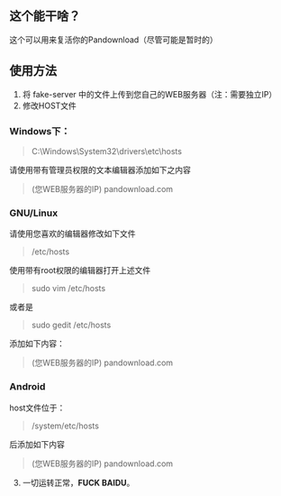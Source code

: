 ## 这个能干啥？

这个可以用来复活你的Pandownload（尽管可能是暂时的）

## 使用方法

1. 将 fake-server 中的文件上传到您自己的WEB服务器（注：需要独立IP）
2. 修改HOST文件
### Windows下：
> C:\Windows\System32\drivers\etc\hosts

请使用带有管理员权限的文本编辑器添加如下之内容

> (您WEB服务器的IP) pandownload.com

### GNU/Linux

请使用您喜欢的编辑器修改如下文件

> /etc/hosts

使用带有root权限的编辑器打开上述文件

> sudo vim /etc/hosts

或者是

> sudo gedit /etc/hosts

添加如下内容：

>(您WEB服务器的IP) pandownload.com

### Android
host文件位于：

>/system/etc/hosts

后添加如下内容

>(您WEB服务器的IP) pandownload.com

3. 一切运转正常，**FUCK BAIDU**。
